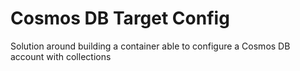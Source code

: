 # Cosmos DB Target Config

Solution around building a container able to configure a Cosmos DB account with collections

